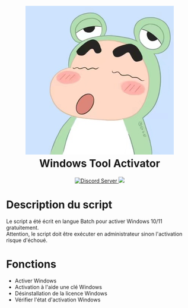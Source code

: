 <h1 align="center">
  <br>
  <a href="https://officialsimonia94.wordpress.com/"><img src="https://github.com/simonia94/Adblock-Filtre/blob/main/20210804115011.jpg"></a>
  <br>
  Windows Tool Activator
  <br>
</h1>

<p align="center">
<a href="https://discord.io/simonia94">
    <img src="https://discordapp.com/api/guilds/853681828501127178/widget.png?style=shield" alt="Discord Server">
  </a>
  <a href="https://officialsimonia94.wordpress.com/">
    <img src="https://img.shields.io/badge/Site-Simonia94-blue?style=flat-square&logo=appveyor">
  </a>
  </p>
  
# Description du script
Le script a été écrit en langue Batch pour activer Windows 10/11 gratuitement.<br>
Attention, le script doit être exécuter en administrateur sinon l'activation risque d'échoué.

# Fonctions
- Activer Windows
- Activation à l'aide une clé Windows
- Désinstallation de la licence Windows
- Vérifier l'état d'activation Windows

